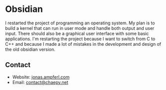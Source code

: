 # Obsidian
I restarted the project of programming an operating system.
My plan is to build a kernel that can run in user mode and handle both output and user input.
There should also be a graphical user interface with some basic applications. I'm restarting the project because I want to switch from C to C++ and because I made a lot of mistakes in the development and design of the old obsidian version.

## Contact
- Website: [jonas.ampferl.com](https://jonas.ampferl.com/)
- Email: [contact@chaepy.net](mailto:contact@chaepy.net)
